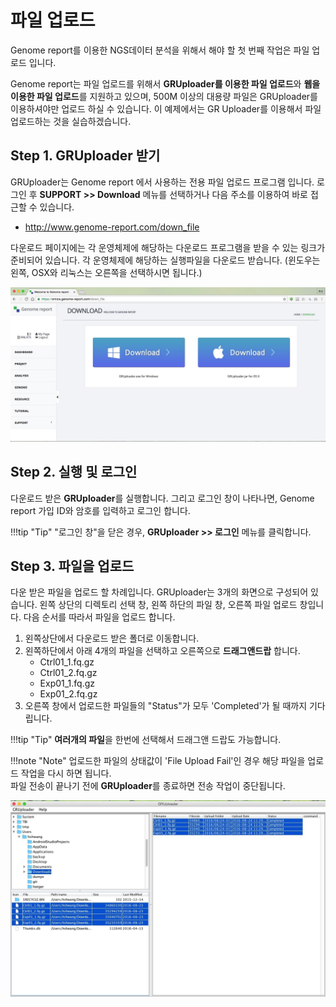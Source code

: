 # 파일 업로드

Genome report를 이용한 NGS데이터 분석을 위해서 해야 할 첫 번째 작업은 파일 업로드 입니다.

Genome report는 파일 업로드를 위해서
**GRUploader를 이용한 파일 업로드**와 **웹을 이용한 파일 업로드**를 지원하고 있으며, 500M 이상의 대용량 파일은 GRUploader를 이용하셔야만
업로드 하실 수 있습니다. 이 예제에서는 GR Uploader를 이용해서 파일 업로드하는 것을 실습하겠습니다.


## Step 1. GRUploader 받기

GRUploader는 Genome report 에서 사용하는 전용 파일 업로드 프로그램 입니다. 로그인 후  **SUPPORT >> Download** 메뉴를 선택하거나 다음 주소를 이용하여 바로 접근할 수 있습니다.

* <a href="http://www.genome-report.com/down_file" target="_blank">http://www.genome-report.com/down_file</a>

다운로드 페이지에는 각 운영체제에 해당하는 다운로드 프로그램을 받을 수 있는 링크가 준비되어 있습니다.
각 운영체제에 해당하는 실행파일을 다운로드 받습니다. (윈도우는 왼쪽, OSX와 리눅스는 오른쪽을 선택하시면 됩니다.)

![화면](https://github.com/genomereport/gimanual/raw/master/docs/images/screen_3.jpg)


## Step 2. 실행 및 로그인

다운로드 받은 **GRUploader**를 실행합니다. 그리고  로그인 창이 나타나면, Genome report 가입 ID와 암호를 입력하고 로그인 합니다.

!!!tip "Tip"
    "로그인 창"을 닫은 경우, **GRUploader >> 로그인** 메뉴를 클릭합니다.

## Step 3. 파일을 업로드

다운 받은 파일을 업로드 할 차례입니다. GRUploader는 3개의 화면으로 구성되어 있습니다. 왼쪽 상단의 디렉토리 선택 창, 왼쪽 하단의 파일 창, 오른쪽 파일 업로드 창입니다.
다음 순서를 따라서 파일을 업로드 합니다.

1. 왼쪽상단에서 다운로드 받은 폴더로 이동합니다.
1. 왼쪽하단에서 아래 4개의 파일을 선택하고 오른쪽으로 **드래그앤드랍** 합니다.
    - Ctrl01_1.fq.gz
    - Ctrl01_2.fq.gz
    - Exp01_1.fq.gz
    - Exp01_2.fq.gz
1. 오른쪽 창에서 업로드한 파일들의 "Status"가 모두 'Completed'가 될 때까지 기다립니다.

!!!tip "Tip"
    **여러개의 파일**을 한번에 선택해서 드래그앤 드랍도 가능합니다.

!!!note "Note"
    업로드한 파일의 상태값이 'File Upload Fail'인 경우 해당 파일을 업로드 작업을 다시 하면 됩니다.<br>
    파일 전송이 끝나기 전에 **GRUploader**를 종료하면 전송 작업이 중단됩니다.


![업로드가 완료된 후 표시](https://github.com/genomereport/gimanual/raw/master/docs/images/gruploader_screen_1.jpg)


